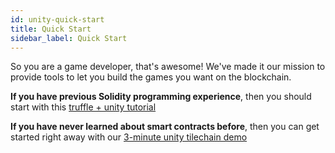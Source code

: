 ```yaml
---
id: unity-quick-start
title: Quick Start
sidebar_label: Quick Start
---
```


So you are a game developer, that's awesome! We've made it our mission to provide tools to let you build the games you want on the blockchain.

__If you have previous Solidity programming experience__, then you should start with this [truffle + unity tutorial](https://medium.com/@zacharyholland_17606/getting-started-with-loom-truffle-and-unity-f2558ad9d213)

__If you have never learned about smart contracts before__, then you can get started right away with our [3-minute unity tilechain demo](https://loomx.io/developers/en/unity-sample-tiles-chain-evm.html)
